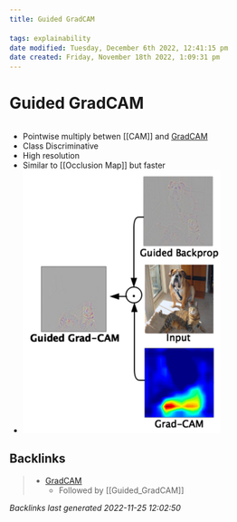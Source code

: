 ```yaml
---
title: Guided GradCAM

tags: explainability 
date modified: Tuesday, December 6th 2022, 12:41:15 pm
date created: Friday, November 18th 2022, 1:09:31 pm
---
```


# Guided GradCAM
```toc
```

- Pointwise multiply betwen [[CAM]] and [GradCAM](GradCAM.md)
- Class Discriminative
- High resolution
- Similar to [[Occlusion Map]] but faster
- ![](images/1!cPUwFxeQBgkMoMmC1LoZkA.png)

## Backlinks
> - [GradCAM](GradCAM.md)
>   - Followed by [[Guided_GradCAM]]

_Backlinks last generated 2022-11-25 12:02:50_
